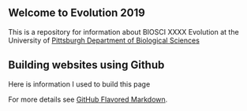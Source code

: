 ## Welcome to Evolution 2019

This is a repository for information about BIOSCI XXXX Evolution at the University of [Pittsburgh Department of Biological Sciences](http://www.biology.pitt.edu/)





## Building websites using Github

Here is information I used to build this page

For more details see [GitHub Flavored Markdown](https://guides.github.com/features/mastering-markdown/).



